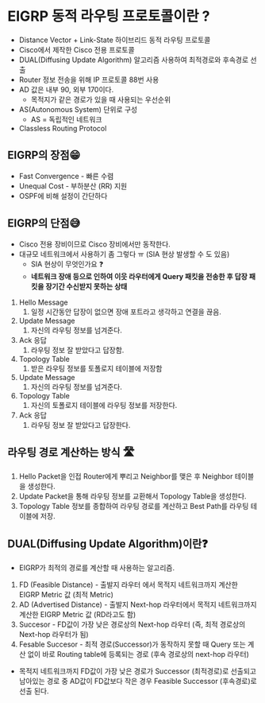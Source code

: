 # EIGRP 동적 라우팅 프로토콜이란 ?

- Distance Vector + Link-State 하이브리드 동적 라우팅 프로토콜
- Cisco에서 제작한 Cisco 전용 프로토콜
- DUAL(Diffusing Update Algorithm) 알고리즘 사용하여 최적경로와 후속경로 선출
- Router 정보 전송을 위해 IP 프로토콜 88번 사용
- AD 값은 내부 90, 외부 170이다.
    - 목적지가 같은 경로가 있을 때 사용되는 우선순위
- AS(Autonomous System) 단위로 구성
    - AS = 독립적인 네트워크
- Classless Routing Protocol

## EIGRP의 장점😁

- Fast Convergence  - 빠른 수렴
- Unequal Cost - 부하분산 (RR) 지원
- OSPF에 비해 설정이 간단하다

## EIGRP의 단점😅

- Cisco 전용 장비이므로 Cisco 장비에서만 동작한다.
- 대규모 네트워크에서 사용하기 좀 그렇다 ㅠ (SIA 현상 발생할 수 도 있음)
    - SIA 현상이 무엇인가요 ❓
    - **네트워크 장애 등으로 인하여 이웃 라우터에게 Query 패킷을 전송한 후 답장 패킷을 장기간 수신받지 못하는 상태**


1. Hello Message
    1. 일정 시간동안 답장이 없으면 장애 포트라고 생각하고 연결을 끊음.
2. Update Message
    1. 자신의 라우팅 정보를 넘겨준다.
3. Ack 응답
    1. 라우팅 정보 잘 받았다고 답장함.
4. Topology Table
    1. 받은 라우팅 정보를 토폴로지 테이블에 저장함
5. Update Message
    1. 자신의 라우팅 정보를 넘겨준다.
6. Topology Table
    1. 자신의 토폴로지 테이블에 라우팅 정보를 저장한다.
7. Ack 응답
    1. 라우팅 정보 잘 받았다고 답장한다.
    

## 라우팅 경로 계산하는 방식 🛣️

1. Hello Packet을 인접 Router에게 뿌리고 Neighbor를 맺은 후 Neighbor 테이블을 생성한다.
2. Update Packet을 통해 라우팅 정보를 교환해서 Topology Table을 생성한다.
3. Topology Table 정보를 종합하여 라우팅 경로를 계산하고 Best Path를 라우팅 테이블에 저장.

## DUAL(Diffusing Update Algorithm)이란❓

- EIGRP가 최적의 경로를 계산할 때 사용하는 알고리즘.

1. FD (Feasible Distance) - 출발지 라우터 에서 목적지 네트워크까지 계산한 EIGRP Metric 값         (최적 Metric)
2. AD (Advertised Distance) - 출발지 Next-hop 라우터에서 목적지 네트워크까지 계산한 EIGRP Metric 값 (RD라고도 함)
3. Succesor - FD값이 가장 낮은 경로상의 Next-hop 라우터 (즉, 최적 경로상의 Next-hop 라우터가 됨)
4. Fesable Succesor - 최적 경로(Successor)가 동작하지 못할 때 Query 또는 계산 없이 바로 Routing table에 등록되는 경로 (후속 경로상의 next-hop 라우터)

- 목적지 네트워크까지 FD값이 가장 낮은 경로가 Successor (최적경로)로 선출되고 남아있는 경로 중 AD값이 FD값보다 작은 경우 Feasible Successor (후속경로)로 선출 된다.